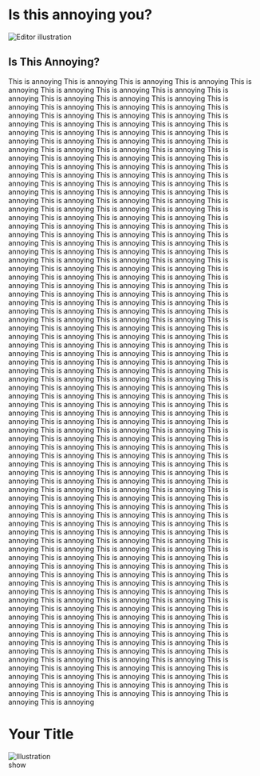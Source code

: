 <!DOCTYPE html>
<html lang="en">
  <head>
 <meta charset="UTF-8">
  <meta name="viewport" content="width=device-width, initial-scale=1.0">
  <title>Annoying Website</title>
  <link rel="stylesheet" href="styles.css">
    <title>YOU ARE ANNOYED NOW</title>
    <link rel="stylesheet" href="/style.css" />
    <script src="/script.js" defer></script>
  </head>
  <body>
     <audio id="annoying-music" autoplay loop>
    <source src=" type=">
  </audio>
  <script src="script.js"></script>
    <div class="wrapper">
      <div class="content" role="main">
        <h1 class="title">Is this annoying you?</h1>
        <img
          src="https://i.pinimg.com/736x/ea/09/e1/ea09e137854f9518fd84f4a5fc8468f7.jpg"
          class="illustration"
          alt="Editor illustration"
          title="Click the image!"
        />
        <div class="instructions">
          <h2>Is This Annoying?</h2>
          <p>
This is annoying This is annoying This is annoying This is annoying This is annoying This is annoying This is annoying This is annoying This is annoying This is annoying This is annoying This is annoying This is annoying This is annoying This is annoying This is annoying This is annoying This is annoying This is annoying This is annoying This is annoying This is annoying This is annoying This is annoying This is annoying This is annoying This is annoying This is annoying This is annoying This is annoying This is annoying This is annoying This is annoying This is annoying This is annoying This is annoying This is annoying This is annoying This is annoying This is annoying This is annoying This is annoying This is annoying This is annoying This is annoying This is annoying This is annoying This is annoying This is annoying This is annoying This is annoying This is annoying This is annoying This is annoying This is annoying This is annoying This is annoying This is annoying This is annoying This is annoying This is annoying This is annoying This is annoying This is annoying This is annoying This is annoying This is annoying This is annoying This is annoying This is annoying This is annoying This is annoying This is annoying This is annoying This is annoying This is annoying This is annoying This is annoying This is annoying This is annoying This is annoying This is annoying This is annoying This is annoying This is annoying This is annoying This is annoying This is annoying This is annoying This is annoying This is annoying This is annoying This is annoying This is annoying This is annoying This is annoying This is annoying This is annoying This is annoying This is annoying This is annoying This is annoying This is annoying This is annoying This is annoying This is annoying This is annoying This is annoying This is annoying This is annoying This is annoying This is annoying This is annoying This is annoying This is annoying This is annoying This is annoying This is annoying This is annoying This is annoying This is annoying This is annoying This is annoying This is annoying This is annoying This is annoying This is annoying This is annoying This is annoying This is annoying This is annoying This is annoying This is annoying This is annoying This is annoying This is annoying This is annoying This is annoying This is annoying This is annoying This is annoying This is annoying This is annoying This is annoying This is annoying This is annoying This is annoying This is annoying This is annoying This is annoying This is annoying This is annoying This is annoying This is annoying This is annoying This is annoying This is annoying This is annoying This is annoying This is annoying This is annoying This is annoying This is annoying This is annoying This is annoying This is annoying This is annoying This is annoying This is annoying This is annoying This is annoying This is annoying This is annoying This is annoying This is annoying This is annoying This is annoying This is annoying This is annoying This is annoying This is annoying This is annoying This is annoying This is annoying This is annoying This is annoying This is annoying This is annoying This is annoying This is annoying This is annoying This is annoying This is annoying This is annoying This is annoying This is annoying This is annoying This is annoying This is annoying This is annoying This is annoying This is annoying This is annoying This is annoying This is annoying This is annoying This is annoying This is annoying This is annoying This is annoying This is annoying This is annoying This is annoying This is annoying This is annoying This is annoying This is annoying This is annoying This is annoying This is annoying This is annoying This is annoying This is annoying This is annoying This is annoying This is annoying This is annoying This is annoying This is annoying This is annoying This is annoying This is annoying This is annoying This is annoying This is annoying This is annoying This is annoying This is annoying This is annoying This is annoying This is annoying This is annoying This is annoying This is annoying This is annoying This is annoying This is annoying This is annoying This is annoying This is annoying This is annoying This is annoying This is annoying This is annoying This is annoying This is annoying This is annoying This is annoying This is annoying This is annoying This is annoying This is annoying This is annoying This is annoying This is annoying This is annoying This is annoying This is annoying This is annoying This is annoying This is annoying This is annoying This is annoying This is annoying This is annoying This is annoying This is annoying This is annoying This is annoying This is annoying This is annoying This is annoying This is annoying This is annoying This is annoying This is annoying This is annoying This is annoying This is annoying This is annoying This is annoying This is annoying This is annoying This is annoying 
          </p>
        </div>
      </div>
    </div>
    <footer class="footer">
      <div class="links"></div>
      </a>
    </footer>
  </body>
</html>
<!DOCTYPE html>
<html lang="en">
<head>
<meta charset="UTF-8">
<meta name="viewport" content="width=device-width, initial-scale=1.0">
<title>Annoying</title>
<style>
  :root {
    --color-bg: #009999;
    --color-text-main: #f8f8ff;
    --color-primary: #FFFF00;
    --wrapper-height: 87vh;
    --image-max-width: 300px;
    --image-margin: 3rem;
    --font-family: "HK Grotesk";
    --font-family-header: "HK Grotesk";
  }
  
  * {
    box-sizing: border-box;
  }
  [hidden] {
    display: none !important;
  }

  @font-face {
    font-family: HK Grotesk;
    src: url("https://cdn.glitch.me/605e2a51-d45f-4d87-a285-9410ad350515%2FHKGrotesk-Regular.otf?v=1603136326027")
      format("opentype");
  }
  @font-face {
    font-family: HK Grotesk;
    font-weight: bold;
    src: url("https://cdn.glitch.me/605e2a51-d45f-4d87-a285-9410ad350515%2FHKGrotesk-Bold.otf?v=1603136323437")
      format("opentype");
  }
  
  .btn--remix img {
    margin-right: 0.5rem;
  }
  .btn--remix:hover {
    background-color: #000000;
  }
  
  .footer {
    display: flex;
    justify-content: space-between;
    margin: 1rem auto 0;
    padding: 1rem 0 0.75rem 0;
    width: 100%;
    flex-wrap: wrap;
    border-top: 4px solid #000000;
  }
  
  .footer a:not(.btn--remix):link,
  :not(.btn--remix):visited {
    font-family: HK Grotesk;
    font-style:  HK Grotesk;
    font-weight: normal;
    font-size: 1.1rem;
    color: #f80000;
    text-decoration: none;
    border-style: none;
  }
  .footer a:hover {
    background: var(--color-primary);
  }
  
  .footer .links {
    padding: 0.5rem 1rem 1.5rem;
    white-space: nowrap;
  }
  
  .divider {
    padding: 0 1rem;
  }
  
  body {
    font-family: HK Grotesk;
    background-color: var(--color-bg);
  }
  
  .wrapper {
    min-height: var(--wrapper-height);
    display: grid;
    place-items: center;
    margin: 0 1rem;
  }
  .content {
    display: flex;
    flex-direction: column;
    align-items: center;
    justify-content: center;
  }
  
  .title {
    color: #2800FF;
    font-family: HK Grotesk;
    font-style: normal;
    font-weight: bold;
    font-size: 100px;
    line-height: 105%;
    margin: 0;
  }
  
  .illustration {
    max-width: 100%;
    max-height: var(--image-max-width);
    margin-top: var(--image-margin);
  }
  
  .instructions {
    margin: 1rem auto 0;
  }
  
  button,
  input {
    font-family: inherit;
    font-size: 100%;
    background: #FFFFFF;
    border: 1px solid #000000;
    box-sizing: border-box;
    border-radius: 4px;
    padding: 0.5rem 1rem;
    transition: 500ms;
  }
  
  h2 {
    color: #ffffff;
  }
  
  .illustration:active {
    transform: translateY(5px);
  }
  
  .dipped {
    transform: translateY(5px);
  }
  
  .fileopener {
    cursor:pointer;
    font-weight:bold;
    border-bottom:3px solid var(--color-primary);
    color: var(--color-secondary);
  }
  .fileopener:hover {
    border-bottom:3px solid var(--color-secondary);
  }
</style>
</head>
<body>

<div class="wrapper">
  <div class="content">
    <h1 class="title">Your Title</h1>
    <img class="illustration" src="https://i.pinimg.com/736x/ea/09/e1/ea09e137854f9518fd84f4a5fc8468f7.jpg" alt="Illustration">
    <div class="instructions">show</div>
  </div>
</div>

</body>
</html>
